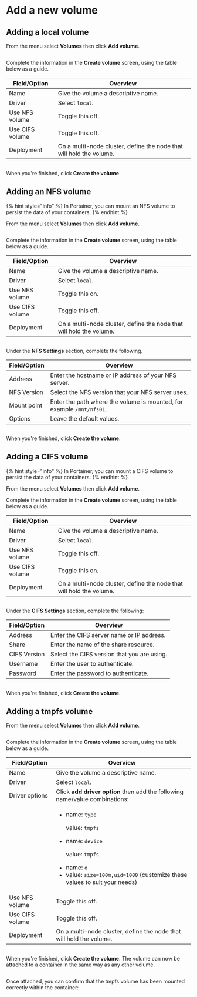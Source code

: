 # Add a new volume

## Adding a local volume

From the menu select **Volumes** then click **Add volume**.

<figure><img src="../../../.gitbook/assets/2.15-docker_volumes_add_volume.gif" alt=""><figcaption></figcaption></figure>

Complete the information in the **Create volume** screen, using the table below as a guide.

| Field/Option    | Overview                                                            |
| --------------- | ------------------------------------------------------------------- |
| Name            | Give the volume a descriptive name.                                 |
| Driver          | Select `local`.                                                     |
| Use NFS volume  | Toggle this off.                                                    |
| Use CIFS volume | Toggle this off.                                                    |
| Deployment      | On a multi-node cluster, define the node that will hold the volume. |

<figure><img src="../../../.gitbook/assets/2.15-docker_volumes_create_volume.png" alt=""><figcaption></figcaption></figure>

When you're finished, click **Create the volume**.

## Adding an NFS volume

{% hint style="info" %}
In Portainer, you can mount an NFS volume to persist the data of your containers.
{% endhint %}

From the menu select **Volumes** then click **Add volume**.&#x20;

<figure><img src="../../../.gitbook/assets/2.15-docker_volumes_add_volume.gif" alt=""><figcaption></figcaption></figure>

Complete the information in the **Create volume** screen, using the table below as a guide.

| Field/Option    | Overview                                                            |
| --------------- | ------------------------------------------------------------------- |
| Name            | Give the volume a descriptive name.                                 |
| Driver          | Select `local`.                                                     |
| Use NFS volume  | Toggle this on.                                                     |
| Use CIFS volume | Toggle this off.                                                    |
| Deployment      | On a multi-node cluster, define the node that will hold the volume. |

<figure><img src="../../../.gitbook/assets/2.15-docker_volumes_create_volume_nfs (1).png" alt=""><figcaption></figcaption></figure>

Under the **NFS Settings** section, complete the following.

| Field/Option | Overview                                                              |
| ------------ | --------------------------------------------------------------------- |
| Address      | Enter the hostname or IP address of your NFS server.                  |
| NFS Version  | Select the NFS version that your NFS server uses.                     |
| Mount point  | Enter the path where the volume is mounted, for example `/mnt/nfs01`. |
| Options      | Leave the default values.                                             |

<figure><img src="../../../.gitbook/assets/2.15-docker_volumes_create_volume_nfs_settings.png" alt=""><figcaption></figcaption></figure>

When you're finished, click **Create the volume**.

## Adding a CIFS volume

{% hint style="info" %}
In Portainer, you can mount a CIFS volume to persist the data of your containers.
{% endhint %}

From the menu select **Volumes** then click **Add volume**.



Complete the information in the **Create volume** screen, using the table below as a guide.

| Field/Option    | Overview                                                            |
| --------------- | ------------------------------------------------------------------- |
| Name            | Give the volume a descriptive name.                                 |
| Driver          | Select `local`.                                                     |
| Use NFS volume  | Toggle this off.                                                    |
| Use CIFS volume | Toggle this on.                                                     |
| Deployment      | On a multi-node cluster, define the node that will hold the volume. |

<figure><img src="../../../.gitbook/assets/2.15-docker_volumes_create_volume_cifs.png" alt=""><figcaption></figcaption></figure>

Under the **CIFS Settings** section, complete the following:

| Field/Option | Overview                                    |
| ------------ | ------------------------------------------- |
| Address      | Enter the CIFS server name or IP address.   |
| Share        | Enter the name of the share resource.       |
| CIFS Version | Select the CIFS version that you are using. |
| Username     | Enter the user to authenticate.             |
| Password     | Enter the password to authenticate.         |

<figure><img src="../../../.gitbook/assets/2.15-docker_volumes_create_volume_cifs_settings.png" alt=""><figcaption></figcaption></figure>

When you're finished, click **Create the volume**.

## Adding a tmpfs volume

From the menu select **Volumes** then click **Add volume**.&#x20;

<figure><img src="../../../.gitbook/assets/2.15-docker_volumes_add_volume.gif" alt=""><figcaption></figcaption></figure>

Complete the information in the **Create volume** screen, using the table below as a guide.

| Field/Option    | Overview                                                                                                                                                                                                                                                                          |
| --------------- | --------------------------------------------------------------------------------------------------------------------------------------------------------------------------------------------------------------------------------------------------------------------------------- |
| Name            | Give the volume a descriptive name.                                                                                                                                                                                                                                               |
| Driver          | Select `local`.                                                                                                                                                                                                                                                                   |
| Driver options  | Click **add driver option** then add the following name/value combinations:                                                                                                                                                                                                       |
|                 | <ul><li><p>name: <code>type</code></p><p>value: <code>tmpfs</code></p></li><li><p>name: <code>device</code></p><p>value: <code>tmpfs</code></p></li><li>name: <code>o</code></li><li>value: <code>size=100m,uid=1000</code> (customize these values to suit your needs)</li></ul> |
| Use NFS volume  | Toggle this off.                                                                                                                                                                                                                                                                  |
| Use CIFS volume | Toggle this off.                                                                                                                                                                                                                                                                  |
| Deployment      | On a multi-node cluster, define the node that will hold the volume.                                                                                                                                                                                                               |

<figure><img src="../../../.gitbook/assets/2.15-docker_volumes_create_volume_tmpfs.png" alt=""><figcaption></figcaption></figure>

When you're finished, click **Create the volume**. The volume can now be attached to a container in the same way as any other volume.

<figure><img src="../../../.gitbook/assets/2.15-docker_volumes_volume_adv_settings.png" alt=""><figcaption></figcaption></figure>

Once attached, you can confirm that the tmpfs volume has been mounted correctly within the container:

<figure><img src="../../../.gitbook/assets/2.15-docker_volumes_volume_console_exec_tmpfs.png" alt=""><figcaption></figcaption></figure>

